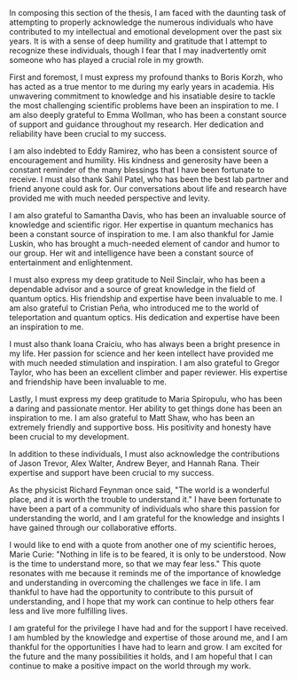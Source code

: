 In composing this section of the thesis, I am faced with the daunting task of attempting to properly acknowledge the numerous individuals who have contributed to my intellectual and emotional development over the past six years. It is with a sense of deep humility and gratitude that I attempt to recognize these individuals, though I fear that I may inadvertently omit someone who has played a crucial role in my growth.

First and foremost, I must express my profound thanks to Boris Korzh, who has acted as a true mentor to me during my early years in academia. His unwavering commitment to knowledge and his insatiable desire to tackle the most challenging scientific problems have been an inspiration to me. I am also deeply grateful to Emma Wollman, who has been a constant source of support and guidance throughout my research. Her dedication and reliability have been crucial to my success.

I am also indebted to Eddy Ramirez, who has been a consistent source of encouragement and humility. His kindness and generosity have been a constant reminder of the many blessings that I have been fortunate to receive. I must also thank Sahil Patel, who has been the best lab partner and friend anyone could ask for. Our conversations about life and research have provided me with much needed perspective and levity.

I am also grateful to Samantha Davis, who has been an invaluable source of knowledge and scientific rigor. Her expertise in quantum mechanics has been a constant source of inspiration to me. I am also thankful for Jamie Luskin, who has brought a much-needed element of candor and humor to our group. Her wit and intelligence have been a constant source of entertainment and enlightenment.

I must also express my deep gratitude to Neil Sinclair, who has been a dependable advisor and a source of great knowledge in the field of quantum optics. His friendship and expertise have been invaluable to me. I am also grateful to Cristian Peña, who introduced me to the world of teleportation and quantum optics. His dedication and expertise have been an inspiration to me.

I must also thank Ioana Craiciu, who has always been a bright presence in my life. Her passion for science and her keen intellect have provided me with much needed stimulation and inspiration. I am also grateful to Gregor Taylor, who has been an excellent climber and paper reviewer. His expertise and friendship have been invaluable to me.

Lastly, I must express my deep gratitude to Maria Spiropulu, who has been a daring and passionate mentor. Her ability to get things done has been an inspiration to me. I am also grateful to Matt Shaw, who has been an extremely friendly and supportive boss. His positivity and honesty have been crucial to my development.

In addition to these individuals, I must also acknowledge the contributions of Jason Trevor, Alex Walter, Andrew Beyer, and Hannah Rana. Their expertise and support have been crucial to my success.

As the physicist Richard Feynman once said, "The world is a wonderful place, and it is worth the trouble to understand it." I have been fortunate to have been a part of a community of individuals who share this passion for understanding the world, and I am grateful for the knowledge and insights I have gained through our collaborative efforts.

I would like to end with a quote from another one of my scientific heroes, Marie Curie: "Nothing in life is to be feared, it is only to be understood. Now is the time to understand more, so that we may fear less." This quote resonates with me because it reminds me of the importance of knowledge and understanding in overcoming the challenges we face in life. I am thankful to have had the opportunity to contribute to this pursuit of understanding, and I hope that my work can continue to help others fear less and live more fulfilling lives.

I am grateful for the privilege I have had and for the support I have received. I am humbled by the knowledge and expertise of those around me, and I am thankful for the opportunities I have had to learn and grow. I am excited for the future and the many possibilities it holds, and I am hopeful that I can continue to make a positive impact on the world through my work.